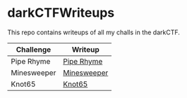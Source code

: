# darkCTFWriteups
This repo contains writeups of all my challs in the darkCTF.

| Challenge | Writeup |
| ------ | ------ |
| Pipe Rhyme | [Pipe Rhyme](https://github.com/echobash/darkCTFWriteups/blob/main/pipeRhyme/pipeRhymeChall.md) |
| Minesweeper| [Minesweeper](https://github.com/echobash/darkCTFWriteups/blob/main/minesweeper/Description.md) |
| Knot65 | [Knot65](https://github.com/echobash/darkCTFWriteups/blob/main/knot65/solution.md) |
